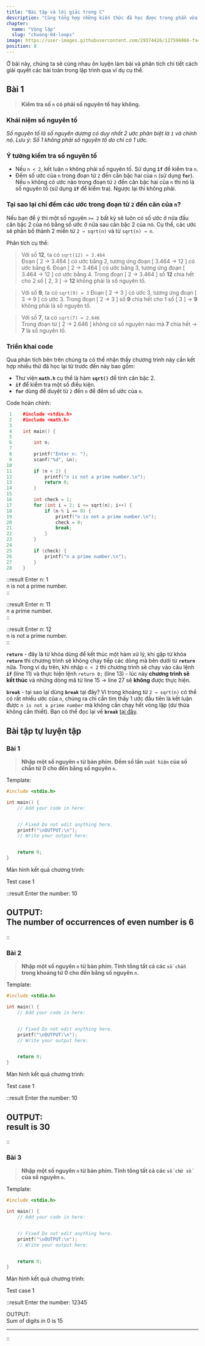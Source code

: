 ```yaml
---
title: "Bài tập và lời giải trong C"
description: "Cùng tổng hợp những kiến thức đã học được trong phần vừa rồi bằng cách giải các bài tập đơn giản trong phần này nào."
chapter:
  name: "Vòng lặp"
  slug: "chuong-04-loops"
image: https://user-images.githubusercontent.com/29374426/127596066-fa46df01-982f-4a72-b6d1-f7d8f5c5a9b3.png
position: 8
---
```


Ở bài này, chúng ta sẽ cùng nhau ôn luyện làm bài và phân tích chi tiết cách giải quyết các bài toán trong lập trình qua ví dụ cụ thể.

## Bài 1

> **Kiểm tra số `n` có phải số nguyên tố hay không.**

### Khái niệm số nguyên tố

_Số nguyên tố là số nguyên dương có duy nhất 2 ước phân biệt là `1` và chính nó. Lưu ý: Số 1 không phải số nguyên tố do chỉ có 1 ước._

### Ý tưởng kiểm tra số nguyên tố

- Nếu `n < 2`, kết luận `n` không phải số nguyên tố. Sử dụng **`if`** để kiểm tra `n`.
- Đếm số ước của `n` trong đoạn từ `2` đến căn bậc hai của `n` (sử dụng **`for`**). Nếu `n` không có ước nào trong đoạn từ `2` đến căn bậc hai của `n` thì nó là số nguyên tố (sử dụng **`if`** để kiểm tra). Ngược lại thì không phải.

### Tại sao lại chỉ đếm các ước trong đoạn từ `2` đến căn của `n`?

Nếu bạn để ý thì một số nguyên `>= 2` bất kỳ sẽ luôn có số ước ở nửa đầu căn bậc 2 của nó bằng số ước ở nửa sau căn bậc 2 của nó. Cụ thể, các ước sẽ phân bố thành 2 miền từ `2 → sqrt(n)` và từ `sqrt(n) → n`.

Phân tích cụ thể:

> Với số **12**, ta có `sqrt(12) ≈ 3.464`  
> Đoạn [ 2 → 3.464 ] có ước bằng 2, tương ứng đoạn [ 3.464 → 12 ] có ước bằng 6.
> Đoạn [ 2 → 3.464 ] có ước bằng 3, tương ứng đoạn [ 3.464 → 12 ] có ước bằng 4.
> Trong đoạn [ 2 → 3.464 ] số **12** chia hết cho 2 số [ 2, 3 ] → **12** không phải là số nguyên tố.

> Với số **9**, ta có `sqrt(9) = 3`
> Đoạn [ 2 → 3 ] có ước 3, tương ứng đoạn [ 3 → 9 ] có ước 3.
> Trong đoạn [ 2 → 3 ] số **9** chia hết cho 1 số [ 3 ] → **9** không phải là số nguyên tố.

> Với số **7**, ta có `sqrt(7) ≈ 2.646`  
> Trong đoạn từ [ 2 → 2.646 ] không có số nguyên nào mà **7** chia hết → **7** là số nguyên tố.

### Triển khai code

Qua phân tích bên trên chúng ta có thể nhận thấy chương trình này cần kết hợp nhiều thứ đã học lại từ trước đến này bao gồm:

- Thư viện **`math.h`** cụ thể là hàm **`sqrt()`** để tính căn bậc 2.
- **`if`** để kiểm tra một số điều kiện.
- **`for`** dùng để duyệt từ `2` đến `n` để đếm số ước của `n`.

Code hoàn chỉnh:

```cpp
 1    #include <stdio.h>
 2    #include <math.h>
 3
 4    int main() {
 5
 6        int n;
 7
 8        printf("Enter n: ");
 9        scanf("%d", &n);
10
11        if (n < 2) {
12            printf("n is not a prime number.\n");
13            return 0;
14        }
15
16        int check = 1;
17        for (int i = 2; i <= sqrt(n); i++) {
18            if (n % i == 0) {
19                printf("n is not a prime number.\n");
20                check = 0;
21                break;
22            }
23        }
24
25        if (check) {
26            printf("n a prime number.\n");
27        }
28    }
```

::result
Enter n: 1</br>
n is not a prime number.</br>
::

::result
Enter n: 11</br>
n a prime number.</br>
::

::result
Enter n: 12</br>
n is not a prime number.</br>
::

**`return`** - đây là từ khóa dùng để kết thúc một hàm xử lý, khi gặp từ khóa **`return`** thì chương trình sẽ không chạy tiếp các dòng mã bên dưới từ **`return`** nữa. Trong ví dụ trên, khi nhập `n < 2` thì chương trình sẽ chạy vào câu lệnh **`if`** (line 11) và thực hiện lệnh `return 0;` (line 13) - lúc này **chương trình sẽ kết thúc** và những dòng mã từ line 15 → line 27 sẽ **không** được thực hiện.

**`break`** - tại sao lại dùng **`break`** tại đây? Vì trong khoảng từ `2 → sqrt(n)` có thể có rất nhiều ước của `n`, chúng ra chỉ cần tìm thấy 1 ước đầu tiên là kết luận được `n is not a prime number` mà không cần chạy hết vòng lặp (dư thừa không cần thiết). Bạn có thể đọc lại về **`break`** [tại đây](/bai-viet/c/cau-lenh-break-trong-c).

## Bài tập tự luyện tập

### Bài 1

> **Nhập một số nguyên `n` từ bàn phím. Đếm số lần `xuất hiện` của số chẵn từ 0 cho đến bằng số nguyên `n`.**

Template:

```cpp
#include <stdio.h>

int main() {
    // Add your code in here:


    // Fixed Do not edit anything here.
    printf("\nOUTPUT:\n");
    // Write your output here:


    return 0;
}
```

Màn hình kết quả chương trình:

Test case 1

::result
Enter the number: 10</br>

OUTPUT:</br>
The number of occurrences of even number is 6</br>
--------------------------------
::

### Bài 2

> **Nhập một số nguyên `n` từ bàn phím. Tính tổng tất cả các `số chẵn` trong khoảng từ 0 cho đến bằng số nguyên `n`.**

Template:

```cpp
#include <stdio.h>

int main() {
    // Add your code in here:


    // Fixed Do not edit anything here.
    printf("\nOUTPUT:\n");
    // Write your output here:


    return 0;
}
```

Màn hình kết quả chương trình:

Test case 1

::result
Enter the number: 10</br>

OUTPUT:</br>
result is 30</br>
--------------------------------
::

### Bài 3

> **Nhập một số nguyên `n` từ bàn phím. Tính tổng tất cả các `số chữ số ` của số nguyên `n`.**

Template:

```cpp
#include <stdio.h>

int main() {
    // Add your code in here:


    // Fixed Do not edit anything here.
    printf("\nOUTPUT:\n");
    // Write your output here:


    return 0;
}
```

Màn hình kết quả chương trình:

Test case 1

::result
Enter the number: 12345</br>

OUTPUT:</br>
Sum of digits in 0 is 15</br>

---

::
